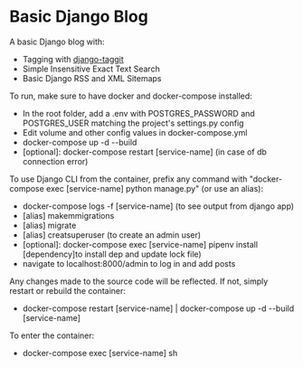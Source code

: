 # Basic Django Blog

A basic Django blog with: 

- Tagging with [django-taggit](https://github.com/jazzband/django-taggit)
- Simple Insensitive Exact Text Search
- Basic Django RSS and XML Sitemaps

To run, make sure to have docker and docker-compose installed:

- In the root folder, add a .env with POSTGRES_PASSWORD and POSTGRES_USER matching the project's settings.py config
- Edit volume and other config values in docker-compose.yml
- docker-compose up -d --build
- [optional]: docker-compose restart [service-name] (in case of db connection error)

To use Django CLI from the container, prefix any command with "docker-compose exec [service-name] python manage.py" (or use an alias):

- docker-compose logs -f [service-name] (to see output from django app)
- [alias] makemmigrations
- [alias] migrate
- [alias] creatsuperuser (to create an admin user)
- [optional]: docker-compose exec [service-name] pipenv install [dependency]to install dep and update lock file)
- navigate to localhost:8000/admin to log in and add posts

Any changes made to the source code will be reflected. If not, simply restart or rebuild the container:
- docker-compose restart [service-name] | docker-compose up -d --build [service-name]

To enter the container:
- docker-compose exec [service-name] sh